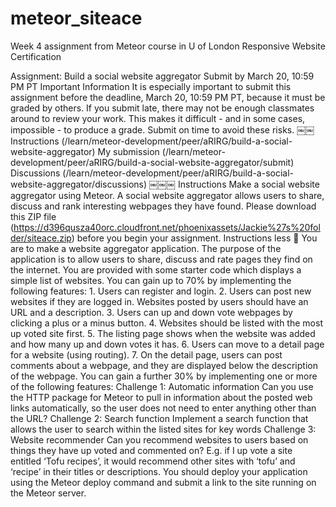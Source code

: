 # meteor_siteace
Week 4 assignment from Meteor course in U of London Responsive Website Certification


Assignment: Build a social website aggregator
Submit by March 20, 10:59 PM PT
Important Information
It is especially important to submit this assignment before the deadline, March 20, 10:59 PM PT, because it must be graded by others. If you submit late, there may not be enough classmates around to review your work. This makes it difficult - and in some cases, impossible - to produce a grade. Submit on time to avoid these risks.
￼￼Instructions (/learn/meteor-development/peer/aRIRG/build-a-social-website-aggregator)
My submission (/learn/meteor-development/peer/aRIRG/build-a-social-website-aggregator/submit) Discussions (/learn/meteor-development/peer/aRIRG/build-a-social-website-aggregator/discussions)
￼￼￼
Instructions
Make a social website aggregator using Meteor. A social website aggregator allows users to share, discuss and rank interesting webpages they have found. Please download this ZIP file (https://d396qusza40orc.cloudfront.net/phoenixassets/Jackie%27s%20folder/siteace.zip) before you begin your assignment.
Instructions less 􏰀 You are to make a website aggregator application. The purpose of the application is to allow users to share, discuss and rate pages they find on the internet.
You are provided with some starter code which displays a simple list of websites. You can gain up to 70% by implementing the following features: 1. Users can register and login.
2. Users can post new websites if they are logged in. Websites posted by users should have an URL and a description.
3. Users can up and down vote webpages by clicking a plus or a minus button.
4. Websites should be listed with the most up voted site first.
5. The listing page shows when the website was added and how many up and down votes it has.
6. Users can move to a detail page for a website (using routing).
7. On the detail page, users can post comments about a webpage, and they are displayed below the description of the webpage.
You can gain a further 30% by implementing one or more of the following features:
Challenge 1: Automatic information
Can you use the HTTP package for Meteor to pull in information about the posted web links automatically, so the user does not need to enter anything other than the URL?
Challenge 2: Search function
Implement a search function that allows the user to search within the listed sites for key words
Challenge 3: Website recommender
Can you recommend websites to users based on things they have up voted and commented on? E.g. if I up vote a site entitled ‘Tofu recipes’, it would recommend other sites with ‘tofu’ and ‘recipe’ in their titles or descriptions.
You should deploy your application using the Meteor deploy command and submit a link to the site running on the Meteor server.
